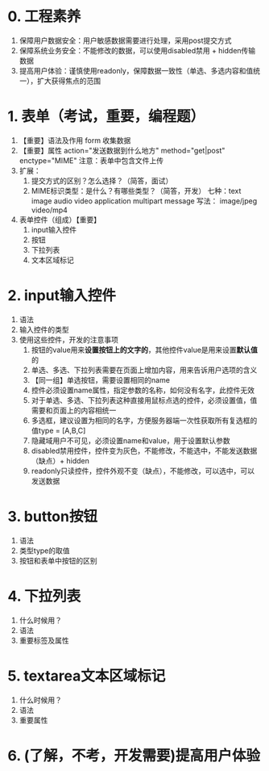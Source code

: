 # 0. 工程素养
1. 保障用户数据安全：用户敏感数据需要进行处理，采用post提交方式
2. 保障系统业务安全：不能修改的数据，可以使用disabled禁用 + hidden传输数据
3. 提高用户体验：谨慎使用readonly，保障数据一致性（单选、多选内容和值统一），扩大获得焦点的范围

# 1. 表单（考试，重要，编程题）
1. 【重要】语法及作用 form  收集数据
2. 【重要】属性 action="发送数据到什么地方" method="get|post" enctype="MIME"
	注意：表单中包含文件上传
3. 扩展：
	1. 提交方式的区别？怎么选择？（简答，面试）
	2. MIME标识类型：是什么？有哪些类型？（简答，开发）
		七种：text image audio video application multipart message
		写法： image/jpeg   video/mp4
4. 表单控件（组成）【重要】
	1. input输入控件
	2. 按钮
	3. 下拉列表
	4. 文本区域标记
	
# 2. input输入控件
1. 语法
2. 输入控件的类型
3. 使用这些控件，开发的注意事项
	1. 按钮的value用来**设置按钮上的文字的**，其他控件value是用来设置**默认值**的
	2. 单选、多选、下拉列表需要在页面上增加内容，用来告诉用户选项的含义
	3. 【同一组】单选按钮，需要设置相同的name
	4. 控件必须设置name属性，指定参数的名称，如何没有名字，此控件无效
	5. 对于单选、多选、下拉列表这种直接用鼠标点选的控件，必须设置值，值需要和页面上的内容相统一
	6. 多选框，建议设置为相同的名字，方便服务器端一次性获取所有复选框的值type = [A,B,C]
	7. 隐藏域用户不可见，必须设置name和value，用于设置默认参数
	8. disabled禁用控件，控件变为灰色，不能修改，不能选中，不能发送数据（缺点）+ hidden
	9. readonly只读控件，控件外观不变（缺点），不能修改，可以选中，可以发送数据

# 3. button按钮
1. 语法
2. 类型type的取值
3. 按钮和表单中按钮的区别

# 4. 下拉列表
1. 什么时候用？
2. 语法
3. 重要标签及属性

# 5. textarea文本区域标记
1. 什么时候用？
2. 语法
3. 重要属性

# 6. (了解，不考，开发需要)提高用户体验
